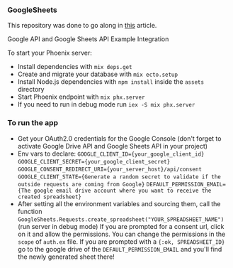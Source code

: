 ### GoogleSheets
This repository was done to go along in [this](https://www.coletiv.com) article.

Google API and Google Sheets API Example Integration

To start your Phoenix server:

  * Install dependencies with `mix deps.get`
  * Create and migrate your database with `mix ecto.setup`
  * Install Node.js dependencies with `npm install` inside the `assets` directory
  * Start Phoenix endpoint with `mix phx.server`
  * If you need to run in debug mode run `iex -S mix phx.server`

### To run the app
- Get your OAuth2.0 credentials for the Google Console (don't forget to activate Google Drive API and Google Sheets API in your project)
- Env vars to declare:
`GOOGLE_CLIENT_ID={your_google_client_id}`
`GOOGLE_CLIENT_SECRET={your_google_client_secret}`
`GOOGLE_CONSENT_REDIRECT_URI={your_server_host}/api/consent`
`GOOGLE_CLIENT_STATE={Generate a random secret to validate if the outside requests are coming from Google}`
`DEFAULT_PERMISSION_EMAIL={The google email drive account where you want to receive the created spreadsheet}`
- After setting all the environment variables and sourcing them, call the function `GoogleSheets.Requests.create_spreadsheet("YOUR_SPREADSHEET_NAME")` (run server in debug mode)
If you are prompted for a consent url, click on it and allow the permissions. You can change the permissions in the `scope` of `auth.ex` file.
If you are prompted with a `{:ok, SPREADSHEET_ID}` go to the google drive of the `DEFAULT_PERMISSION_EMAIL` and you'll find the newly generated sheet there!
